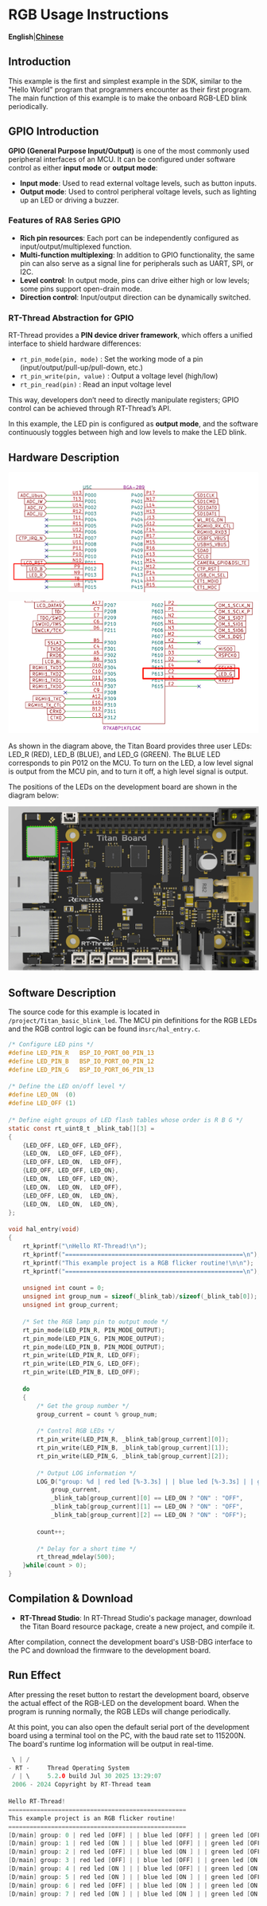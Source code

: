 # RGB Usage Instructions

**English**|[**Chinese**](README_zh.md)

## Introduction

This example is the first and simplest example in the SDK, similar to the "Hello World" program that programmers encounter as their first program. The main function of this example is to make the onboard RGB-LED blink periodically.

## GPIO Introduction

**GPIO (General Purpose Input/Output)** is one of the most commonly used peripheral interfaces of an MCU. It can be configured under software control as either **input mode** or **output mode**:

- **Input mode**: Used to read external voltage levels, such as button inputs.
- **Output mode**: Used to control peripheral voltage levels, such as lighting up an LED or driving a buzzer.

### Features of RA8 Series GPIO

- **Rich pin resources**: Each port can be independently configured as input/output/multiplexed function.
- **Multi-function multiplexing**: In addition to GPIO functionality, the same pin can also serve as a signal line for peripherals such as UART, SPI, or I2C.
- **Level control**: In output mode, pins can drive either high or low levels; some pins support open-drain mode.
- **Direction control**: Input/output direction can be dynamically switched.

### RT-Thread Abstraction for GPIO

RT-Thread provides a **PIN device driver framework**, which offers a unified interface to shield hardware differences:

- `rt_pin_mode(pin, mode)` : Set the working mode of a pin (input/output/pull-up/pull-down, etc.)
- `rt_pin_write(pin, value)` : Output a voltage level (high/low)
- `rt_pin_read(pin)` : Read an input voltage level

This way, developers don’t need to directly manipulate registers; GPIO control can be achieved through RT-Thread’s API.

In this example, the LED pin is configured as **output mode**, and the software continuously toggles between high and low levels to make the LED blink.

## Hardware Description

![image-20250905131018379](figures/image-20250905131018379.png)

<img src="figures/image-20250905131050345.png" alt="image-20250905131050345" style="zoom:150%;" />

As shown in the diagram above, the Titan Board provides three user LEDs: LED_R (RED), LED_B (BLUE), and LED_G (GREEN). The BLUE LED corresponds to pin P012 on the MCU. To turn on the LED, a low level signal is output from the MCU pin, and to turn it off, a high level signal is output.

The positions of the LEDs on the development board are shown in the diagram below:

![image-20250905131349156](figures/image-20250905131349156.png)

## Software Description

The source code for this example is located in `/project/Titan_basic_blink_led`. The MCU pin definitions for the RGB LEDs and the RGB control logic can be found in`src/hal_entry.c`.

```c
/* Configure LED pins */
#define LED_PIN_R   BSP_IO_PORT_00_PIN_13
#define LED_PIN_B   BSP_IO_PORT_00_PIN_12
#define LED_PIN_G   BSP_IO_PORT_06_PIN_13

/* Define the LED on/off level */
#define LED_ON  (0)
#define LED_OFF (1)

/* Define eight groups of LED flash tables whose order is R B G */
static const rt_uint8_t _blink_tab[][3] =
{
    {LED_OFF, LED_OFF, LED_OFF},
    {LED_ON,  LED_OFF, LED_OFF},
    {LED_OFF, LED_ON,  LED_OFF},
    {LED_OFF, LED_OFF, LED_ON},
    {LED_ON,  LED_OFF, LED_ON},
    {LED_ON,  LED_ON,  LED_OFF},
    {LED_OFF, LED_ON,  LED_ON},
    {LED_ON,  LED_ON,  LED_ON},
};

void hal_entry(void)
{
    rt_kprintf("\nHello RT-Thread!\n");
    rt_kprintf("==================================================\n");
    rt_kprintf("This example project is a RGB flicker routine!\n\n");
    rt_kprintf("==================================================\n");

    unsigned int count = 0;
    unsigned int group_num = sizeof(_blink_tab)/sizeof(_blink_tab[0]);
    unsigned int group_current;

    /* Set the RGB lamp pin to output mode */
    rt_pin_mode(LED_PIN_R, PIN_MODE_OUTPUT);
    rt_pin_mode(LED_PIN_G, PIN_MODE_OUTPUT);
    rt_pin_mode(LED_PIN_B, PIN_MODE_OUTPUT);
    rt_pin_write(LED_PIN_R, LED_OFF);
    rt_pin_write(LED_PIN_G, LED_OFF);
    rt_pin_write(LED_PIN_B, LED_OFF);

    do
    {
        /* Get the group number */
        group_current = count % group_num;

        /* Control RGB LEDs */
        rt_pin_write(LED_PIN_R, _blink_tab[group_current][0]);
        rt_pin_write(LED_PIN_B, _blink_tab[group_current][1]);
        rt_pin_write(LED_PIN_G, _blink_tab[group_current][2]);

        /* Output LOG information */
        LOG_D("group: %d | red led [%-3.3s] | | blue led [%-3.3s] | | green led [%-3.3s]",
            group_current,
            _blink_tab[group_current][0] == LED_ON ? "ON" : "OFF",
            _blink_tab[group_current][1] == LED_ON ? "ON" : "OFF",
            _blink_tab[group_current][2] == LED_ON ? "ON" : "OFF");

        count++;

        /* Delay for a short time */
        rt_thread_mdelay(500);
    }while(count > 0);
}
```

## Compilation & Download

* **RT-Thread Studio**: In RT-Thread Studio's package manager, download the Titan Board resource package, create a new project, and compile it.


After compilation, connect the development board's USB-DBG interface to the PC and download the firmware to the development board.

## Run Effect

After pressing the reset button to restart the development board, observe the actual effect of the RGB-LED on the development board. When the program is running normally, the RGB LEDs will change periodically.

At this point, you can also open the default serial port of the development board using a terminal tool on the PC, with the baud rate set to 115200N. The board's runtime log information will be output in real-time.

```c
 \ | /
- RT -     Thread Operating System
 / | \     5.2.0 build Jul 30 2025 13:29:07
 2006 - 2024 Copyright by RT-Thread team

Hello RT-Thread!
==================================================
This example project is an RGB flicker routine!
==================================================
[D/main] group: 0 | red led [OFF] | | blue led [OFF] | | green led [OFF]
[D/main] group: 1 | red led [ON ] | | blue led [OFF] | | green led [OFF]
[D/main] group: 2 | red led [OFF] | | blue led [ON ] | | green led [OFF]
[D/main] group: 3 | red led [OFF] | | blue led [OFF] | | green led [ON ]
[D/main] group: 4 | red led [ON ] | | blue led [OFF] | | green led [ON ]
[D/main] group: 5 | red led [ON ] | | blue led [ON ] | | green led [OFF]
[D/main] group: 6 | red led [OFF] | | blue led [ON ] | | green led [ON ]
[D/main] group: 7 | red led [ON ] | | blue led [ON ] | | green led [ON ]
```